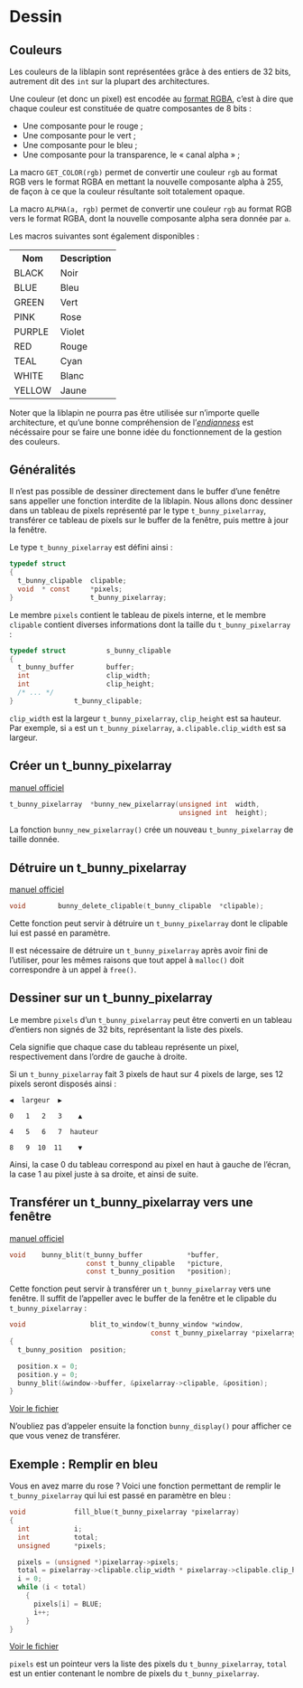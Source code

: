 # Dessin #

## Couleurs ##

Les couleurs de la liblapin sont représentées grâce à des entiers de 32
bits, autrement dit des `int` sur la plupart des architectures.

Une couleur (et donc un pixel) est encodée au [format RGBA][],
c’est à dire que chaque couleur est constituée de quatre
composantes de 8 bits :
  - Une composante pour le rouge ;
  - Une composante pour le vert ;
  - Une composante pour le bleu ;
  - Une composante pour la transparence, le « canal alpha » ;

La macro `GET_COLOR(rgb)` permet de convertir une couleur `rgb` au format
RGB vers le format RGBA en mettant la nouvelle composante alpha à 255,
de façon à ce que la couleur résultante soit totalement opaque.

La macro `ALPHA(a, rgb)` permet de convertir une couleur `rgb` au format
RGB vers le format RGBA, dont la nouvelle composante alpha sera donnée
par `a`.

Les macros suivantes sont également disponibles :

<table class="docutils">
  <tr>
    <th>Nom</th><th>Description</th>
  </tr>
  <tr>
    <td>BLACK</td><td>Noir</td>
  </tr>
  <tr>
    <td>BLUE</td><td>Bleu</td>
  </tr>
  <tr>
    <td>GREEN</td><td>Vert</td>
  </tr>
  <tr>
	<td>PINK</td><td>Rose</td>
  </tr>
  <tr>
	<td>PURPLE</td><td>Violet</td>
  </tr>
  <tr>
	<td>RED</td><td>Rouge</td>
  </tr>
  <tr>
	<td>TEAL</td><td>Cyan</td>
  </tr>
  <tr>
	<td>WHITE</td><td>Blanc</td>
  </tr>
  <tr>
	<td>YELLOW</td><td>Jaune</td>
  <tr>
</table>

Noter que la liblapin ne pourra pas être utilisée sur n’importe quelle
architecture, et qu’une bonne compréhension de l’*[endianness][]* est nécéssaire
pour se faire une bonne idée du fonctionnement de la gestion des couleurs.

## Généralités ##

Il n’est pas possible de dessiner directement dans le buffer
d’une fenêtre sans appeller une fonction interdite de la liblapin.
Nous allons donc dessiner dans un tableau de pixels représenté
par le type `t_bunny_pixelarray`, transférer ce tableau de pixels
sur le buffer de la fenêtre, puis mettre à jour la fenêtre.

Le type `t_bunny_pixelarray` est défini ainsi :

```c
typedef struct
{
  t_bunny_clipable	clipable;
  void	* const		*pixels;
}					t_bunny_pixelarray;
```

Le membre `pixels` contient le tableau de pixels interne,
et le membre `clipable` contient diverses informations dont
la taille du `t_bunny_pixelarray` :

```c
typedef struct			s_bunny_clipable
{
  t_bunny_buffer		buffer;
  int					clip_width;
  int					clip_height;
  /* ... */
}				t_bunny_clipable;
```

`clip_width` est la largeur `t_bunny_pixelarray`, `clip_height` est
sa hauteur. Par exemple, si `a` est un `t_bunny_pixelarray`,
`a.clipable.clip_width` est sa largeur.

## Créer un t_bunny_pixelarray ##

[manuel officiel][o new_pixelarray]

```c
t_bunny_pixelarray	*bunny_new_pixelarray(unsigned int	width,
										  unsigned int	height);
```

La fonction `bunny_new_pixelarray()` crée un nouveau `t_bunny_pixelarray`
de taille donnée.

## Détruire un t_bunny_pixelarray ##

[manuel officiel][o delete_clipable]

```c
void		bunny_delete_clipable(t_bunny_clipable	*clipable);
```

Cette fonction peut servir à détruire un `t_bunny_pixelarray` dont le clipable
lui est passé en paramètre.

Il est nécessaire de détruire un `t_bunny_pixelarray` après avoir fini de l’utiliser, pour les mêmes raisons que tout appel à `malloc()` doit correspondre à un appel à `free()`.

## Dessiner sur un t_bunny_pixelarray ##

Le membre `pixels` d’un `t_bunny_pixelarray` peut être converti en un
tableau d’entiers non signés de 32 bits, représentant la liste des pixels.

Cela signifie que chaque case du tableau représente un pixel,
respectivement dans l’ordre de gauche à droite.

Si un `t_bunny_pixelarray` fait 3 pixels de haut sur 4 pixels de large,
ses 12 pixels seront disposés ainsi :

```
◀  largeur  ▶

0   1   2   3    ▲

4   5   6   7  hauteur

8   9  10  11    ▼
```

Ainsi, la case 0 du tableau correspond au pixel en haut
à gauche de l’écran, la case 1 au pixel juste à sa droite,
et ainsi de suite.

## Transférer un t_bunny_pixelarray vers une fenêtre ##

[manuel officiel][o blit]

```c
void	bunny_blit(t_bunny_buffer			*buffer,
				   const t_bunny_clipable	*picture,
				   const t_bunny_position	*position);
```

Cette fonction peut servir à transférer un `t_bunny_pixelarray`
vers une fenêtre.
Il suffit de l’appeller avec le buffer de la fenêtre et le
clipable du `t_bunny_pixelarray` :

```c
void				blit_to_window(t_bunny_window *window,
								   const t_bunny_pixelarray *pixelarray)
{
  t_bunny_position	position;

  position.x = 0;
  position.y = 0;
  bunny_blit(&window->buffer, &pixelarray->clipable, &position);
}
```

[Voir le fichier][blit.c]

N’oubliez pas d’appeler ensuite la fonction `bunny_display()` pour afficher ce que
vous venez de transférer.

## Exemple : Remplir en bleu ##

Vous en avez marre du rose ? Voici une fonction permettant
de remplir le `t_bunny_pixelarray` qui lui est passé en
paramètre en bleu :

```c
void			fill_blue(t_bunny_pixelarray *pixelarray)
{
  int			i;
  int			total;
  unsigned		*pixels;

  pixels = (unsigned *)pixelarray->pixels;
  total = pixelarray->clipable.clip_width * pixelarray->clipable.clip_height;
  i = 0;
  while (i < total)
    {
      pixels[i] = BLUE;
      i++;
    }
}
```

[Voir le fichier][fill.c]

`pixels` est un pointeur vers la liste des pixels du
`t_bunny_pixelarray`, `total` est un entier contenant
le nombre de pixels du `t_bunny_pixelarray`.

[o blit]: https://cdn.local.epitech.eu/elearning/B-MUL-051/doc_lapin.htm#bunny_blit
[o new_pixelarray]: https://cdn.local.epitech.eu/elearning/B-MUL-051/doc_lapin.htm#bunny_new_pixelarray
[o delete_clipable]: https://cdn.local.epitech.eu/elearning/B-MUL-051/doc_lapin.htm#bunny_delete_clipable
[format RGBA]: https://en.wikipedia.org/wiki/RGBA_color_space
[endianness]: https://fr.wikipedia.org/wiki/Endianness
[blit.c]: https://github.com/motet-a/liblapin-tutorial/blob/master/examples/drawing/blit.c
[fill.c]: https://github.com/motet-a/liblapin-tutorial/blob/master/examples/drawing/fill.c
